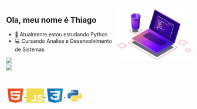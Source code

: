 <img src="https://raw.githubusercontent.com/vkThiago/VkThiago/main/Imagem/Computador.png" min-width="200px" max-width="200px" width="200px" align="right" alt="Thiago">

## Ola, meu nome é Thiago 



- 🌱 Atualmente estou estudando Python
- 💻 Cursando Analise e Desenvolvimento de Sistemas

<div>
  <a href="https://github.com/vkThiago/">
  <img height="200em" src="https://github-readme-stats.vercel.app/api?username=vkThiago&show_icons=true&theme=tokyonight&include_all_commits=true&count_private=true"/>
</div>
  
<div>
    <img height="140m" src="https://github-readme-stats.vercel.app/api/top-langs/?username=vkThiago&layout=compact&langs_count=16&theme=tokyonight"/>
</div>
  
##
  
<div style="display: inline_block"><br>
  <img align="center" alt="Thiago-HTML" height="40" width="50" src="https://raw.githubusercontent.com/devicons/devicon/master/icons/html5/html5-original.svg">
  <img align="center" alt="Thiago-Js" height="40" width="50" src="https://raw.githubusercontent.com/devicons/devicon/master/icons/javascript/javascript-plain.svg">
  <img align="center" alt="Thiago-CSS" height="40" width="50" src="https://raw.githubusercontent.com/devicons/devicon/master/icons/css3/css3-original.svg">
  <img align="center" alt="Thiago-Python" height="40" width="50" src="https://raw.githubusercontent.com/devicons/devicon/master/icons/python/python-original.svg">
</div>
  
  

  
